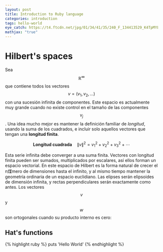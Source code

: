 ```yaml
---
layout: post
title: Introduction to Ruby language
categories: introduction
tags: hello-world
eye_catch: https://t4.ftcdn.net/jpg/01/34/41/35/240_F_134413529_K4TpMYLRsFeATEaGwVbScBOoDRLT0ysA.jpg
mathjax: "true"
---
```


<!--more-->

# Hilbert's spaces

Sea $$\mathbb{R}^\infty$$ que contiene todos los vectores $$v=(v_1,v_2,\ldots)$$ con una sucesión infinita de componentes. Este espacio es actualmente muy grande cuando no existe control en el tamaño de las componentes $$v_j$$. Una idea mucho mejor es mantener la definición familiar de *longitud*, usando la suma de los cuadrados, e incluir solo aquellos vectores que tengan una **longitud finita**.

$$
\textbf{Longitud cuadrada}\quad \|v\|^2= v_1^2+v_2^2+v_3^2+\cdots
$$

Esta serie infinita debe converger a una suma finita. Vectores con longitud finita pueden ser sumados, multiplicados por escalares, así ellos forman un espacio vectorial. En este espacio de Hilbert es la forma natural de crecer el n煤mero de dimensiones hasta el infinito, y al mismo tiempo mantener la geometría ordinaria de un espacio euclidiano. Las elipses serán elipsoides de dimensión infinita, y rectas perpendiculares serán exactamente como antes. Los vectores $$v$$ y $$w$$ son ortogonales cuando su producto interno es cero:

## Hat's functions

{% highlight ruby %}
puts 'Hello World'
{% endhighlight %}